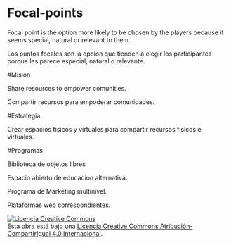 # Focal-points
Focal point is the option more likely to be chosen by the players because it seems special, natural or relevant to them.

Los puntos focales son la opcion que tienden a elegir los participantes porque les parece especial, natural o relevante.


#Mision

Share resources to empower comunities.

Compartir recursos para empoderar comunidades.

#Estrategia.

Crear espacios fisicos y virtuales para compartir recursos fisicos e virtuales.

#Programas

Biblioteca de objetos libres

Espacio abierto de educacion alternativa.

Programa de Marketing multinivel. 

Plataformas web correspondientes.



<a rel="license" href="http://creativecommons.org/licenses/by-sa/4.0/"><img alt="Licencia Creative Commons" style="border-width:0" src="https://i.creativecommons.org/l/by-sa/4.0/88x31.png" /></a><br />Esta obra está bajo una <a rel="license" href="http://creativecommons.org/licenses/by-sa/4.0/">Licencia Creative Commons Atribución-CompartirIgual 4.0 Internacional</a>.

